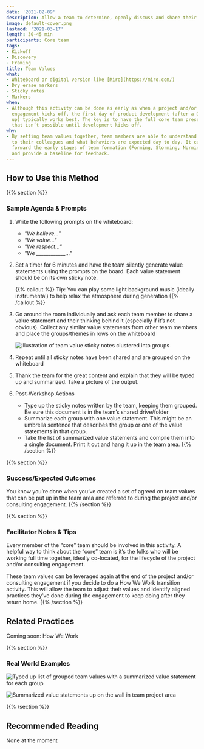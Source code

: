 ```yaml
---
date: '2021-02-09'
description: Allow a team to determine, openly discuss and share their team values
image: default-cover.png
lastmod: '2021-03-17'
length: 30-45 min
participants: Core team
tags:
- Kickoff
- Discovery
- Framing
title: Team Values
what:
- Whiteboard or digital version like [Miro](https://miro.com/)
- Dry erase markers
- Sticky notes
- Markers
when:
- Although this activity can be done as early as when a project and/or consulting
  engagement kicks off, the first day of product development (after a D&F is wrapping
  up) typically works best. The key is to have the full core team present. Sometimes
  that isn’t possible until development kicks off.
why:
- By setting team values together, team members are able to understand what is important
  to their colleagues and what behaviors are expected day to day. It can help fast
  forward the early stages of team formation (Forming, Storming, Norming, and Performing)
  and provide a baseline for feedback.
---
```


## How to Use this Method

{{% section %}}
### Sample Agenda & Prompts
1. Write the following prompts on the whiteboard:
        
   - *"We believe..."*
   - *"We value..."*
   - *"We respect..."*
   - *"We ____________..."*

1. Set a timer for 6 minutes and have the team silently generate value statements using the prompts on the board. Each value statement should be on its own sticky note.

   {{% callout %}}
   Tip: You can play some light background music (ideally instrumental) to help relax the atmosphere during generation
   {{% /callout %}}

1. Go around the room individually and ask each team member to share a value statement and their thinking behind it (especially if it’s not obvious). Collect any similar value statements from other team members and place the groups/themes in rows on the whiteboard

   ![Illustration of team value sticky notes clustered into groups](/images/practices/team-values/step-3.png)

1. Repeat until all sticky notes have been shared and are grouped on the whiteboard

1. Thank the team for the great content and explain that they will be typed up and summarized. Take a picture of the output.

1. Post-Workshop Actions

   - Type up the sticky notes written by the team, keeping them grouped. Be sure this document is in the team’s shared drive/folder
   - Summarize each group with one value statement. This might be an umbrella sentence that describes the group or one of the value statements in that group.
   - Take the list of summarized value statements and compile them into a single document. Print it out and hang it up in the team area.
{{% /section %}}

{{% section %}}
### Success/Expected Outcomes
You know you’re done when you’ve created a set of agreed on team values that can be put up in the team area and referred to during the project and/or consulting engagement.
{{% /section %}}

{{% section %}}
### Facilitator Notes & Tips

Every member of the “core” team should be involved in this activity. A helpful way to think about the “core” team is it’s the folks who will be working full time together, ideally co-located, for the lifecycle of the project and/or consulting engagement.

These team values can be leveraged again at the end of the project and/or consulting engagement if you decide to do a How We Work transition activity. This will allow the team to adjust their values and identify aligned practices they’ve done during the engagement to keep doing after they return home.
{{% /section %}}

## Related Practices

Coming soon: How We Work


{{% section %}}
### Real World Examples

![Typed up list of grouped team values with a summarized value statement for each group](/images/practices/team-values/example-1.png)

![Summarized value statements up on the wall in team project area](/images/practices/team-values/example-2.jpeg)

{{% /section %}}
## Recommended Reading

None at the moment